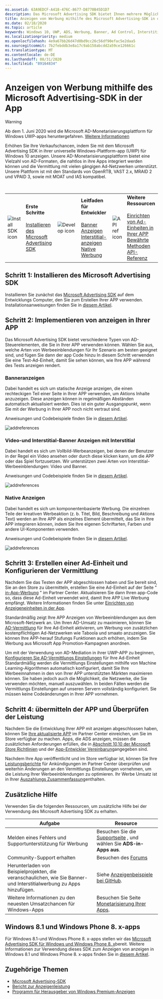 ```yaml
---
ms.assetid: 63A9EDCF-A418-476C-8677-D8770B45D1D7
description: Das Microsoft Advertising SDK bietet Ihnen mehrere Möglichkeiten, Ihre APP mit Werbung zu verdienen.
title: Anzeigen von Werbung mithilfe des Microsoft Advertising-SDK in der App
ms.date: 02/18/2020
ms.topic: article
keywords: Windows 10, UWP, ADS, Werbung, Banner, Ad Control, Interstitial
ms.localizationpriority: medium
ms.openlocfilehash: 4e9a67bb26d47d0bd9cc26c56df90efac5e2daa5
ms.sourcegitcommit: 7b2febddb3e8a17c9ab158abcdd2a59ce126661c
ms.translationtype: MT
ms.contentlocale: de-DE
ms.lasthandoff: 08/31/2020
ms.locfileid: "89164834"
---
```

# <a name="display-ads-in-your-app-with-the-microsoft-advertising-sdk"></a>Anzeigen von Werbung mithilfe des Microsoft Advertising-SDK in der App

>[!WARNING]
> Ab dem 1. Juni 2020 wird die Microsoft AD-Monetarisierungsplattform für Windows UWP-apps heruntergefahren. [Weitere Informationen](https://social.msdn.microsoft.com/Forums/windowsapps/en-US/db8d44cb-1381-47f7-94d3-c6ded3fea36f/microsoft-ad-monetization-platform-shutting-down-june-1st?forum=aiamgr)

Erhöhen Sie Ihre Verkaufschancen, indem Sie mit dem Microsoft Advertising SDK in ihrer universelle Windows-Plattform-app (UWP) für Windows 10 anzeigen. Unsere AD-Monetarisierungsplattform bietet eine Vielzahl von AD-Formaten, die nahtlos in ihre Apps integriert werden können und die Vermittlung mit vielen gängigen Ad-Netzwerken unterstützt. Unsere Plattform ist mit den Standards von OpenRTB, VAST 2.x, MRAID 2 und VPAID 3, sowie mit MOAT und IAS kompatibel. 

<br/>

<table style="border: none !important;">
<colgroup>
<col width="10%" />
<col width="23%" />
<col width="10%" />
<col width="23%" />
<col width="10%" />
<col width="23%" />
</colgroup>
<tbody>
<tr>
<td align="left"><img src="images/install-sdk.png" alt="Install SDK icon" /></td>
<td align="left"><b>Erste Schritte</b><br/><br/>
    <a href="https://marketplace.visualstudio.com/items?itemName=AdMediator.MicrosoftAdvertisingSDK">Installieren des Microsoft Advertising SDK</a>
</td>
<td align="left"><img src="images/write-code.png" alt="Develop icon" /></td>
<td align="left"><b>Leitfaden für Entwickler</b><br/><br/>
    <a href="banner-ads.md">Banner Anzeigen</a>
    <br/>
    <a href="interstitial-ads.md">Interstitial-anzeigen</a>
    <br/>
    <a href="native-ads.md">Native Werbung</a>
    </td>
<td align="left"><img src="images/api-reference.png" alt="API ref icon" /></td>
<td align="left"><b>Weitere Ressourcen</b><br/><br/>
    <a href="set-up-ad-units-in-your-app.md">Einrichten von Ad-Einheiten in Ihrer APP</a>
    <br/>
    <a href="best-practices-for-ads-in-apps.md">Bewährte Methoden</a>
    <br/>
    <a href="/uwp/api/overview/advertising">API-Referenz</a>
    </td>
</tr>
</tbody>
</table>

## <a name="step-1-install-the-microsoft-advertising-sdk"></a>Schritt 1: Installieren des Microsoft Advertising SDK

Installieren Sie zunächst das [Microsoft Advertising SDK](https://marketplace.visualstudio.com/items?itemName=AdMediator.MicrosoftAdvertisingSDK) auf dem Entwicklungs Computer, den Sie zum Erstellen Ihrer APP verwenden. Installationsanweisungen finden Sie in [diesem Artikel](install-the-microsoft-advertising-libraries.md).

## <a name="step-2-implement-ads-in-your-app"></a>Schritt 2: Implementieren von anzeigen in Ihrer APP

Das Microsoft Advertising SDK bietet verschiedene Typen von AD-Steuerelementen, die Sie in Ihrer APP verwenden können. Wählen Sie aus, welche Arten von Werbeeinblendungen für Ihr Szenario am besten geeignet sind, und fügen Sie dann der app Code hinzu In diesem Schritt verwenden Sie eine Test-Ad-Einheit, damit Sie sehen können, wie Ihre APP während des Tests anzeigen rendert.

### <a name="banner-ads"></a>Banneranzeigen

Dabei handelt es sich um statische Anzeige anzeigen, die einen rechteckigen Teil einer Seite in Ihrer APP verwenden, um Aktions Inhalte anzuzeigen. Diese anzeigen können in regelmäßigen Abständen automatisch aktualisiert werden. Dies ist ein guter Ausgangspunkt, wenn Sie mit der Werbung in Ihrer APP noch nicht vertraut sind.

Anweisungen und Codebeispiele finden Sie in [diesem Artikel](adcontrol-in-xaml-and--net.md).

![addreferences](images/banner-ad.png)

### <a name="interstitial-video-and-interstitial-banner-ads"></a>Video-und Interstitial-Banner Anzeigen mit Interstitial

Dabei handelt es sich um Vollbild-Werbeanzeigen, bei denen der Benutzer in der Regel ein Video ansehen oder durch diese klicken kann, um die APP oder das Spiel fortzusetzen. Wir unterstützen zwei Arten von Interstitial-Werbeeinblendungen: Video und Banner.

Anweisungen und Codebeispiele finden Sie in [diesem Artikel](interstitial-ads.md).

![addreferences](images/interstitial-ad.png)

### <a name="native-ads"></a>Native Anzeigen

Dabei handelt es sich um komponentenbasierte Werbung. Die einzelnen Teile der kreativen Werbeaktion (z. b. Titel, Bild, Beschreibung und Aktions Text) werden an Ihre APP als einzelnes Element übermittelt, das Sie in Ihre APP integrieren können, indem Sie Ihre eigenen Schriftarten, Farben und andere UI-Komponenten verwenden.

Anweisungen und Codebeispiele finden Sie in [diesem Artikel](native-ads.md).

![addreferences](images/native-ad.png)

<span id="ad-mediation"/>

## <a name="step-3-create-an-ad-unit-and-configure-mediation"></a>Schritt 3: Erstellen einer Ad-Einheit und Konfigurieren der Vermittlung

Nachdem Sie das Testen der APP abgeschlossen haben und Sie bereit sind, Sie an den Store zu übermitteln, erstellen Sie eine Ad-Einheit auf der Seite " [in-App-Werbung](../publish/in-app-ads.md) " im Partner Center. Aktualisieren Sie dann Ihren app-Code so, dass diese Ad-Einheit verwendet wird, damit Ihre APP Live Werbung empfängt. Weitere Informationen finden Sie unter [Einrichten von Anzeigeneinheiten in der App](set-up-ad-units-in-your-app.md#live-ad-units).

Standardmäßig zeigt Ihre APP Anzeigen von Werbeeinblendungen aus dem Microsoft-Netzwerk an. Um Ihren AD-Umsatz zu maximieren, können Sie [AD-Vermittlung](ad-mediation-service.md) für Ihre Ad-Einheit aktivieren, um Werbung von zusätzlichen kostenpflichtigen Ad-Netzwerken wie Taboola und smaato anzuzeigen. Sie können Ihre APP-herauf Stufungs Funktionen auch erhöhen, indem Sie Werbung aus Microsoft App Promotion-Kampagnen anordnen.

Um mit der Verwendung von AD-Mediation in ihrer UWP-APP zu beginnen, [Konfigurieren Sie AD-Vermittlungs Einstellungen](../publish/in-app-ads.md#mediation-settings) für Ihre Ad-Einheit Standardmäßig werden die Vermittlungs Einstellungen mithilfe von Machine Learning-Algorithmen automatisch konfiguriert, damit Sie Ihre Werbeeinnahmen in den von Ihrer APP unterstützten Märkten maximieren können. Sie haben jedoch auch die Möglichkeit, die Netzwerke, die Sie verwenden möchten, manuell auszuwählen. In beiden Fällen werden die Vermittlungs Einstellungen auf unseren Servern vollständig konfiguriert. Sie müssen keine Codeänderungen in Ihrer APP vornehmen.    

## <a name="step-4-submit-your-app-and-review-performance"></a>Schritt 4: übermitteln der APP und Überprüfen der Leistung

Nachdem Sie die Entwicklung Ihrer APP mit anzeigen abgeschlossen haben, können Sie [Ihre aktualisierte APP](../publish/app-submissions.md) im Partner Center einreichen, um Sie im Store verfügbar zu machen. Apps, die ADS anzeigen, müssen die zusätzlichen Anforderungen erfüllen, die in [Abschnitt 10,10 der Microsoft Store Richtlinien](/legal/windows/agreements/store-policies#1010-advertising-conduct-and-content) und der [App-Entwickler Vereinbarung](/legal/windows/agreements/app-developer-agreement)angegeben sind.

Nachdem Ihre App veröffentlicht und im Store verfügbar ist, können Sie Ihre [Leistungsberichte](../publish/advertising-performance-report.md) für Ankündigungen im Partner Center überprüfen und weiterhin Änderungen an den Vermittlungs Einstellungen vornehmen, um die Leistung Ihrer Werbeeinblendungen zu optimieren. Ihr Werbe Umsatz ist in Ihrer [Auszahlungs Zusammenfassung](../publish/payout-summary.md)enthalten.

<span id="additional-help" />

## <a name="additional-help"></a>Zusätzliche Hilfe

Verwenden Sie die folgenden Ressourcen, um zusätzliche Hilfe bei der Verwendung des Microsoft Advertising SDK zu erhalten.

|  Aufgabe    | Resource |               
|----------|-------|
| Melden eines Fehlers und Supportunterstützung für Werbung     | Besuchen Sie die [Supportseite](https://developer.microsoft.com/windows/support) , und wählen Sie **ADS-in-Apps aus**.        |
| Community-Support erhalten     | Besuchen des [Forums](https://social.msdn.microsoft.com/forums/windowsapps/en-US/home?category=windowsapps)       |
| Herunterladen von Beispielprojekten, die veranschaulichen, wie Sie Banner- und Interstitialwerbung zu Apps hinzufügen.     | Siehe [Anzeigenbeispiele bei GitHub](https://github.com/Microsoft/Windows-universal-samples/tree/master/Samples/Advertising).       |
| Weitere Informationen zu den neuesten Umsatzchancen für Windows-Apps     | Besuchen Sie Seite [Monetarisierung Ihrer Apps](https://developer.microsoft.com/store/monetize).        |

## <a name="windows-81-and-windows-phone-8x-apps"></a>Windows 8.1 und Windows Phone 8. x-apps

Für Windows 8.1-und Windows Phone 8. x-apps stellen wir das [Microsoft Advertising SDK für Windows und Windows Phone 8. x](https://marketplace.visualstudio.com/items?itemName=AdMediator.MicrosoftAdvertisingSDKforWindowsandWindowsPhone8x)bereit. Weitere Informationen zur Verwendung dieses SDK zum Anzeigen von anzeigen in Windows 8.1 und Windows Phone 8. x-apps finden Sie in [diesem Artikel](/previous-versions/windows/apps/dn792120(v=win.10)).

## <a name="related-topics"></a>Zugehörige Themen

* [Microsoft Advertising-SDK](https://marketplace.visualstudio.com/items?itemName=AdMediator.MicrosoftAdvertisingSDK)
* [Bericht zur Anzeigenleistung](../publish/advertising-performance-report.md)
* [Programm für Herausgeber von Windows Premium-Anzeigen](windows-premium-ads-publishers-program.md)